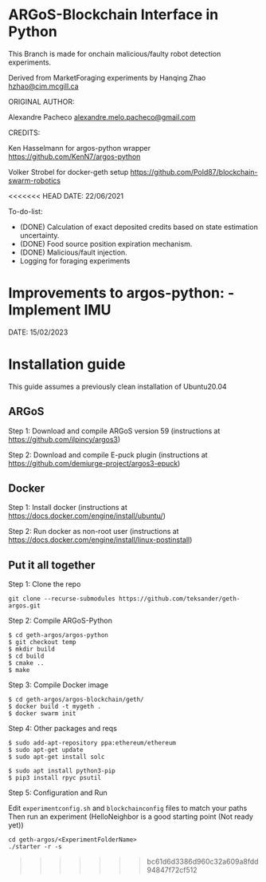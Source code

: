 # ARGoS-Blockchain Interface in Python

This Branch is made for onchain malicious/faulty robot detection experiments.

Derived from MarketForaging experiments by Hanqing Zhao <hzhao@cim.mcgill.ca>


ORIGINAL AUTHOR: 

Alexandre Pacheco  <alexandre.melo.pacheco@gmail.com>

CREDITS:

Ken Hasselmann for argos-python wrapper <https://github.com/KenN7/argos-python>

Volker Strobel for docker-geth setup <https://github.com/Pold87/blockchain-swarm-robotics>

<<<<<<< HEAD
DATE: 22/06/2021


To-do-list:
- (DONE) Calculation of exact deposited credits based on state estimation uncertainty.
- (DONE) Food source position expiration mechanism.
- (DONE) Malicious/fault injection.
- Logging for foraging experiments

Improvements to argos-python:
-Implement IMU
=======
DATE: 15/02/2023


# Installation guide
This guide assumes a previously clean installation of Ubuntu20.04

## ARGoS

Step 1: Download and compile ARGoS version 59 
(instructions at https://github.com/ilpincy/argos3)

Step 2: Download and compile E-puck plugin 
(instructions at https://github.com/demiurge-project/argos3-epuck)

## Docker
Step 1: Install docker
(instructions at https://docs.docker.com/engine/install/ubuntu/)

Step 2: Run docker as non-root user
(instructions at  https://docs.docker.com/engine/install/linux-postinstall)

## Put it all together

Step 1: Clone the repo

```git clone --recurse-submodules https://github.com/teksander/geth-argos.git```

Step 2: Compile ARGoS-Python

```
$ cd geth-argos/argos-python
$ git checkout temp
$ mkdir build
$ cd build
$ cmake ..
$ make
```

Step 3: Compile Docker image

```
$ cd geth-argos/argos-blockchain/geth/
$ docker build -t mygeth .
$ docker swarm init
```

Step 4: Other packages and reqs

```
$ sudo add-apt-repository ppa:ethereum/ethereum
$ sudo apt-get update
$ sudo apt-get install solc
```

```
$ sudo apt install python3-pip
$ pip3 install rpyc psutil
```

Step 5: Configuration and Run

Edit ```experimentconfig.sh``` and ```blockchainconfig``` files to match your paths\
Then run an experiment (HelloNeighbor is a good starting point (Not ready yet))

```
cd geth-argos/<ExperimentFolderName>
./starter -r -s
```
>>>>>>> bc61d6d3386d960c32a609a8fdd94847f72cf512
